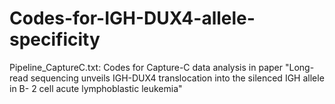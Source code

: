 # Codes-for-IGH-DUX4-allele-specificity
Pipeline_CaptureC.txt: Codes for Capture-C data analysis in paper "Long-read sequencing unveils IGH-DUX4 translocation into the silenced IGH allele in B- 2 cell acute lymphoblastic leukemia"
